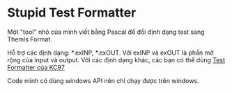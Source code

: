 # Stupid Test Formatter
Một "tool" nhỏ của mình viết bằng Pascal để đổi định dạng test sang Themis Format.

Hỗ trợ các định dạng: *.exINP, *.exOUT. Với exINP và exOUT là phần mở rộng của input và output. 
Với các định dạng khác, các bạn có thể dùng [Test Formatter của KC97](https://sites.google.com/site/kc97bla/test-formatter)

Code mình có dùng windows API nên chỉ chạy được trên windows.
